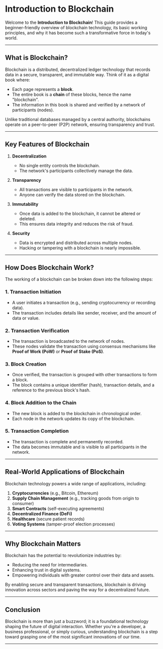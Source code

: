 # Introduction to Blockchain

Welcome to the **Introduction to Blockchain**! This guide provides a beginner-friendly overview of blockchain technology, its basic working principles, and why it has become such a transformative force in today's world.

---

## What is Blockchain?

Blockchain is a distributed, decentralized ledger technology that records data in a secure, transparent, and immutable way. Think of it as a digital book where:

- Each page represents a **block**.
- The entire book is a **chain** of these blocks, hence the name "blockchain".
- The information in this book is shared and verified by a network of participants (nodes).

Unlike traditional databases managed by a central authority, blockchains operate on a peer-to-peer (P2P) network, ensuring transparency and trust.

---

## Key Features of Blockchain

1. **Decentralization**
   - No single entity controls the blockchain.
   - The network's participants collectively manage the data.

2. **Transparency**
   - All transactions are visible to participants in the network.
   - Anyone can verify the data stored on the blockchain.

3. **Immutability**
   - Once data is added to the blockchain, it cannot be altered or deleted.
   - This ensures data integrity and reduces the risk of fraud.

4. **Security**
   - Data is encrypted and distributed across multiple nodes.
   - Hacking or tampering with a blockchain is nearly impossible.

---

## How Does Blockchain Work?

The working of a blockchain can be broken down into the following steps:

### 1. **Transaction Initiation**
   - A user initiates a transaction (e.g., sending cryptocurrency or recording data).
   - The transaction includes details like sender, receiver, and the amount of data or value.

### 2. **Transaction Verification**
   - The transaction is broadcasted to the network of nodes.
   - These nodes validate the transaction using consensus mechanisms like **Proof of Work (PoW)** or **Proof of Stake (PoS)**.

### 3. **Block Creation**
   - Once verified, the transaction is grouped with other transactions to form a block.
   - The block contains a unique identifier (hash), transaction details, and a reference to the previous block's hash.

### 4. **Block Addition to the Chain**
   - The new block is added to the blockchain in chronological order.
   - Each node in the network updates its copy of the blockchain.

### 5. **Transaction Completion**
   - The transaction is complete and permanently recorded.
   - The data becomes immutable and is visible to all participants in the network.

---

## Real-World Applications of Blockchain

Blockchain technology powers a wide range of applications, including:

1. **Cryptocurrencies** (e.g., Bitcoin, Ethereum)
2. **Supply Chain Management** (e.g., tracking goods from origin to consumer)
3. **Smart Contracts** (self-executing agreements)
4. **Decentralized Finance (DeFi)**
5. **Healthcare** (secure patient records)
6. **Voting Systems** (tamper-proof election processes)

---

## Why Blockchain Matters

Blockchain has the potential to revolutionize industries by:

- Reducing the need for intermediaries.
- Enhancing trust in digital systems.
- Empowering individuals with greater control over their data and assets.

By enabling secure and transparent transactions, blockchain is driving innovation across sectors and paving the way for a decentralized future.

---

## Conclusion

Blockchain is more than just a buzzword; it is a foundational technology shaping the future of digital interaction. Whether you're a developer, a business professional, or simply curious, understanding blockchain is a step toward grasping one of the most significant innovations of our time.

---

